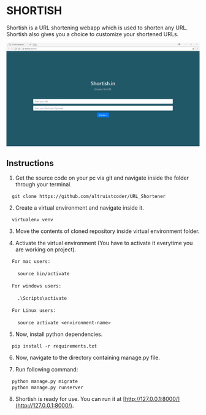 # SHORTISH

Shortish is a URL shortening webapp which is used to shorten any URL. Shortish also gives you a choice to customize your shortened URLs.

![Picture Here](https://github.com/altruistcoder/URL_Shortener/blob/master/Shortish.png)

## Instructions

1. Get the source code on your pc via git and navigate inside the folder through your terminal.

```
  git clone https://github.com/altruistcoder/URL_Shortener
```
2. Create a virtual environment and navigate inside it.

```
  virtualenv venv
```
3. Move the contents of cloned repository inside virtual environment folder.

4. Activate the virtual environment (You have to activate it everytime you are working on project).

```
  For mac users:

    source bin/activate  

  For windows users:

    .\Scripts\activate

  For Linux users:

    source activate <environment-name>
```

5. Now, install python dependencies.

```
  pip install -r requirements.txt
```
6. Now, navigate to the directory containing manage.py file.

7. Run following command:

```
  python manage.py migrate
  python manage.py runserver
```
8. Shortish is ready for use. You can run it at [http://127.0.0.1:8000/](http://127.0.0.1:8000/).
